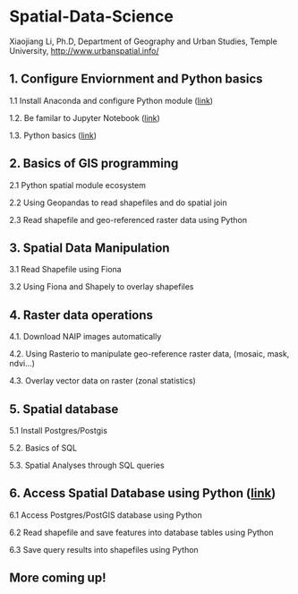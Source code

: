 # Spatial-Data-Science
Xiaojiang Li, Ph.D, Department of Geography and Urban Studies, Temple University, http://www.urbanspatial.info/

## 1. Configure Enviornment and Python basics
1.1 Install Anaconda and configure Python module ([link](lab1-basics-python-spatial-programing/install-anaconda.md))

1.2. Be familar to Jupyter Notebook ([link](lab1-basics-python-spatial-programing/jupyter-notebook.md))

1.3. Python basics ([link](lab1-basics-python-spatial-programing/Basics-python-spatial-data.ipynb))

## 2. Basics of GIS programming
2.1 Python spatial module ecosystem

2.2 Using Geopandas to read shapefiles and do spatial join

2.3 Read shapefile and geo-referenced raster data using Python


## 3. Spatial Data Manipulation
3.1 Read Shapefile using Fiona

3.2 Using Fiona and Shapely to overlay shapefiles


## 4. Raster data operations
4.1. Download NAIP images automatically

4.2. Using Rasterio to manipulate geo-reference raster data, (mosaic, mask, ndvi...)

4.3. Overlay vector data on raster (zonal statistics)


## 5. Spatial database
5.1 Install Postgres/Postgis

5.2. Basics of SQL

5.3. Spatial Analyses through SQL queries

## 6. Access Spatial Database using Python ([link](lab6-access-db-python/querydb_python.ipynb))
6.1 Access Postgres/PostGIS database using Python

6.2 Read shapefile and save features into database tables using Python

6.3 Save query results into shapefiles using Python

## More coming up! 

